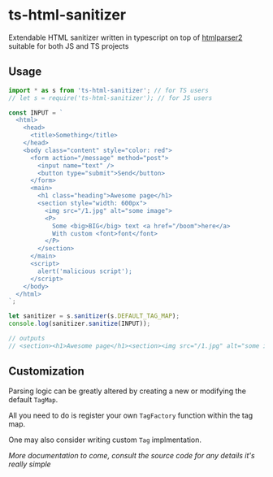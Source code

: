 # ts-html-sanitizer

Extendable HTML sanitizer written in typescript on top of [htmlparser2](https://www.npmjs.com/package/htmlparser2)
suitable for both JS and TS projects

## Usage
```javascript
import * as s from 'ts-html-sanitizer'; // for TS users
// let s = require('ts-html-sanitizer'); // for JS users

const INPUT = `
  <html>
    <head>
      <title>Something</title>
    </head>
    <body class="content" style="color: red">
      <form action="/message" method="post">
        <input name="text" />
        <button type="submit">Send</button>
      </form>
      <main>
        <h1 class="heading">Awesome page</h1>
        <section style="width: 600px">
          <img src="/1.jpg" alt="some image">
          <P>
            Some <big>BIG</big> text <a href="/boom">here</a>
            With custom <font>font</font>
          </P>
        </section>
      </main>
      <script>
        alert('malicious script');
      </script>
    </body>
  </html>
`;

let sanitizer = s.sanitizer(s.DEFAULT_TAG_MAP);
console.log(sanitizer.sanitize(INPUT));

// outputs
// <section><h1>Awesome page</h1><section><img src="/1.jpg" alt="some image" /><p> Some <strong>BIG</strong> text <a href="/boom" target="_blank" rel="nofollow">here</a> With custom font</p></section></section>
```

## Customization

Parsing logic can be greatly altered by creating a new or modifying the default `TagMap`.

All you need to do is register your own `TagFactory` function within the tag map.

One may also consider writing custom `Tag` implmentation.


_More documentation to come, consult the source code for any details it's really simple_
